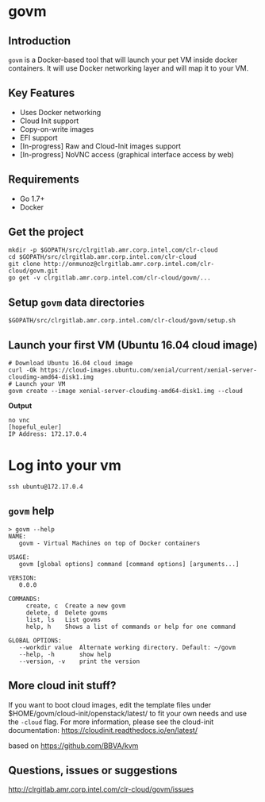 # govm

Introduction
------------
``govm`` is a Docker-based tool that will launch your pet VM inside docker containers. It will use Docker networking layer and will map it to your VM.

Key Features
------------
- Uses Docker networking
- Cloud Init support
- Copy-on-write images
- EFI support
- [In-progress] Raw and Cloud-Init images support
- [In-progress] NoVNC access (graphical interface access by web)

Requirements
---------------
- Go 1.7+
- Docker

Get the project
---------------
```
mkdir -p $GOPATH/src/clrgitlab.amr.corp.intel.com/clr-cloud
cd $GOPATH/src/clrgitlab.amr.corp.intel.com/clr-cloud
git clone http://onmunoz@clrgitlab.amr.corp.intel.com/clr-cloud/govm.git
go get -v clrgitlab.amr.corp.intel.com/clr-cloud/govm/...
```

Setup ``govm`` data directories
----------------------------------
```
$GOPATH/src/clrgitlab.amr.corp.intel.com/clr-cloud/govm/setup.sh
```

Launch your first VM (Ubuntu 16.04 cloud image)
-----------------------------------------------
```
# Download Ubuntu 16.04 cloud image
curl -Ok https://cloud-images.ubuntu.com/xenial/current/xenial-server-cloudimg-amd64-disk1.img
# Launch your VM
govm create --image xenial-server-cloudimg-amd64-disk1.img --cloud
```

**Output**
```
no vnc
[hopeful_euler]
IP Address: 172.17.0.4
```

# Log into your vm
```
ssh ubuntu@172.17.0.4
```

``govm`` help
-------------

```
> govm --help
NAME:
   govm - Virtual Machines on top of Docker containers

USAGE:
   govm [global options] command [command options] [arguments...]

VERSION:
   0.0.0

COMMANDS:
     create, c  Create a new govm
     delete, d  Delete govms
     list, ls   List govms
     help, h    Shows a list of commands or help for one command

GLOBAL OPTIONS:
   --workdir value  Alternate working directory. Default: ~/govm
   --help, -h       show help
   --version, -v    print the version
```

More cloud init stuff?
----------------------

If you want to boot cloud images, edit the template files under $HOME/govm/cloud-init/openstack/latest/ to fit your own needs and use the `-cloud` flag.
For more information, please see the cloud-init documentation: https://cloudinit.readthedocs.io/en/latest/

based on https://github.com/BBVA/kvm

Questions, issues or suggestions
--------------------------------

http://clrgitlab.amr.corp.intel.com/clr-cloud/govm/issues